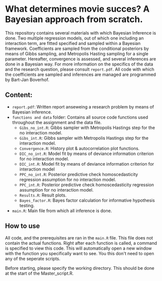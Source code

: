 # What determines movie succes? A Bayesian approach from scratch.
This repository contains several materials with which Bayesian Inference is done. Two multiple regression models, out of which one including an interaction term, are fitted specified and sampled within a Bayesian framework. Coefficients are sampled from the conditional posteriors by means of Gibbs sampling, and Metropolis Hasting sampling for a single parameter. Hereafter, convergence is assessed, and several inferences are done in a Bayesian way. For more information on the specifics of the data and the research question, please consult `report.pdf`. All code with which the coefficients are sampled and inferences are managed are programmed by Bart-Jan Boverhof.

## Content: 
- `report.pdf`: Written report anseweing a research problem by means of Bayesian inference.  
- `functions and data` folder: Contains all source code functions used throughout the assignment and the data file. 
     - `Gibs_no_int.R`: Gibbs sampler with Metropolis Hastings step for the no interaction model. 
     - `Gibs_int.R`: Gibbs sampler with Metropolis Hastings step for the interaction model.
     - `Convergence.R`: History plot & autocorrelation plot functions.
     - `DIC_no_int.R`: Model fit by means of deviance information criterion for no interaction model.
     - `DIC_int.R`: Model fit by means of deviance information criterion for interaction model
     - `PPC_no_int.R`: Posterior predictive check homoscedasticity regression assumption for no interaction model.
     - `PPC_int.R`: Posterior predictive check homoscedasticity regression assumption for no interaction model.
     - `Results.R`: Result plots.
     - `Bayes_factor.R`: Bayes factor calculation for informative hypothesis testing.
- `main.R`: Main file from which all inference is done.

## How to use
All code, and the prerequisites are ran in the `main.R` file. This file does not contain the actual functions. Right after each function is called, a command is specified to view this code. This will automatically open a new window with the function you specifically want to see. You this don't need to open any of the seperate scripts.

Before starting, please specify the working directory. This should be done at the start of the Master_script.R.

